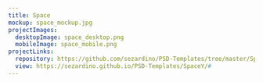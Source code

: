 ```yaml
---
title: Space
mockup: space_mockup.jpg
projectImages:
  desktopImage: space_desktop.png
  mobileImage: space_mobile.png
projectLinks:
  repository: https://github.com/sezardino/PSD-Templates/tree/master/SpaceY
  view: https://sezardino.github.io/PSD-Templates/SpaceY/#
---
```

